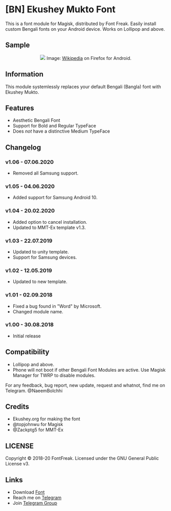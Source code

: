 # [BN] Ekushey Mukto Font
This is a font module for Magisk, distributed by Font Freak. Easily install custom Bengali fonts on your Android device. Works on Lollipop and above.

## Sample
<div style="text-align: center;">
<img src="https://font-freak.github.io/1/img/preview/bn_EkusheyMukto.webp" />
Image: <a href="https://bn.wikipedia.org/wiki/বাংলা_ভাষা">Wikipedia</a> on Firefox for Android.</div>

## Information
This module systemlessly replaces your default Bengali (Bangla) font with Ekushey Mukto.

## Features
* Aesthetic Bengali Font
* Support for Bold and Regular TypeFace
* Does *not* have a distinctive Medium TypeFace

## Changelog
### v1.06 - 07.06.2020
* Removed all Samsung support.
### v1.05 - 04.06.2020
* Added support for Samsung Android 10.
### v1.04 - 20.02.2020
* Added option to cancel installation.
* Updated to MMT-Ex template v1.3.
### v1.03 - 22.07.2019
* Updated to unity template.
* Support for Samsung devices.
### v1.02 - 12.05.2019
* Updated to new template.
### v1.01 - 02.09.2018
* Fixed a bug found in "Word" by Microsoft.
* Changed module name.
### v1.00 - 30.08.2018
* Initial release

## Compatibility
- Lollipop and above.
- Phone will not boot if other Bengali Font Modules are active. Use Magisk Manager for TWRP to disable modules.

For any feedback, bug report, new update, request and whatnot, find me on Telegram. @NaeemBolchhi

## Credits
- Ekushey.org for making the font
- @topjohnwu for Magisk
- @Zackptg5 for MMT-Ex

## LICENSE
Copyright © 2018-20 FontFreak. Licensed under the GNU General Public License v3.

## Links
- Download [Font](https://ekushey.org/?page/preview-mukto)
- Reach me on [Telegram](https://telegram.im/@NaeemBolchhi)
- Join [Telegram Group](https://t.me/FontFreak)
